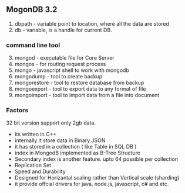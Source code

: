 
## MogonDB 3.2

 1. dbpath - variable point to location, where all the data are stored
 2. db - variable, is a handle for current DB.

### command line tool
 3. mongod - executable file for Core Server
 4. mongos - for routing request process
 5. mongo - javascript shell to work with mongodb
 6. mongodump - tool to create backup
 7. mongorestore - tool to restore database from backup
 8. mongoexport - tool to export data to any format of file
 9. mongoimport - tool to import data from a file into document

### Factors

32 bit version support only 2gb data. 
* its written in C++
* internally it store data in Binary JSON
* it has stored in a collection ( like Table in SQL DB )
* index in MongodB implemented as B-Tree Structure
* Secondary index is another feature. upto 64 possible per collection
* Replication Set
* Speed and Durability
* Designed for Horizantal scaling rather than Vertical scale (sharding)
* it provide offcial drivers for java, node.js, javascript, c# and etc.